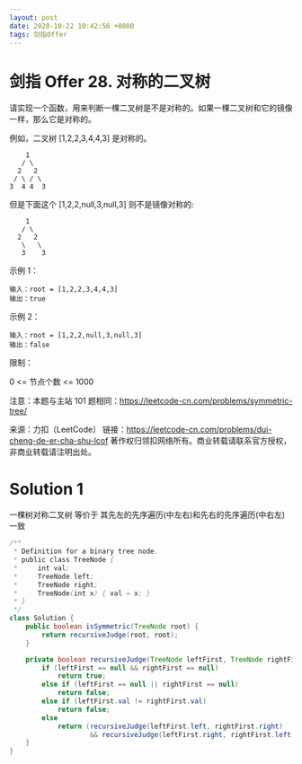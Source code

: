 ```yaml
---
layout: post
date: 2020-10-22 10:42:56 +0800
tags: 剑指Offer
---
```


# 剑指 Offer 28. 对称的二叉树

请实现一个函数，用来判断一棵二叉树是不是对称的。如果一棵二叉树和它的镜像一样，那么它是对称的。

例如，二叉树 [1,2,2,3,4,4,3] 是对称的。
```
    1
   / \
  2   2
 / \ / \
3  4 4  3
```
但是下面这个 [1,2,2,null,3,null,3] 则不是镜像对称的:
```
    1
   / \
  2   2
   \   \
   3    3
```
示例 1：
```
输入：root = [1,2,2,3,4,4,3]
输出：true
```
示例 2：
```
输入：root = [1,2,2,null,3,null,3]
输出：false
```
限制：

0 <= 节点个数 <= 1000

注意：本题与主站 101 题相同：https://leetcode-cn.com/problems/symmetric-tree/

来源：力扣（LeetCode）
链接：https://leetcode-cn.com/problems/dui-cheng-de-er-cha-shu-lcof
著作权归领扣网络所有。商业转载请联系官方授权，非商业转载请注明出处。

# Solution 1
一棵树对称二叉树 等价于 其先左的先序遍历(中左右)和先右的先序遍历(中右左)一致  
``` java
/**
 * Definition for a binary tree node.
 * public class TreeNode {
 *     int val;
 *     TreeNode left;
 *     TreeNode right;
 *     TreeNode(int x) { val = x; }
 * }
 */
class Solution {
    public boolean isSymmetric(TreeNode root) {
        return recursiveJudge(root, root);
    }

    private boolean recursiveJudge(TreeNode leftFirst, TreeNode rightFirst) {
        if (leftFirst == null && rightFirst == null)
            return true;
        else if (leftFirst == null || rightFirst == null)
            return false;
        else if (leftFirst.val != rightFirst.val)
            return false;
        else
            return (recursiveJudge(leftFirst.left, rightFirst.right)
                    && recursiveJudge(leftFirst.right, rightFirst.left));
    }
}
```
